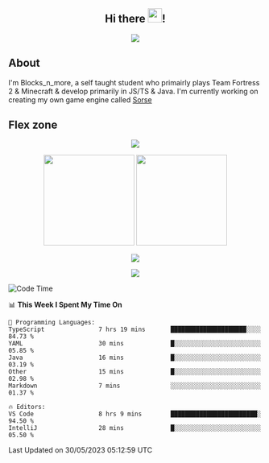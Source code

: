 <h2 align="center">
  Hi there <img src="https://media.giphy.com/media/hvRJCLFzcasrR4ia7z/giphy.gif" width="28">!
</h2>

<p align="center">
  <img src="https://forthebadge.com/images/badges/0-percent-optimized.svg">
</p>

## About
I'm Blocks_n_more, a self taught student who primairly plays Team Fortress 2 & Minecraft & develop primarily in JS/TS & Java. I'm currently working on creating my own game engine called [Sorse](https://github.com/Wave-Studio/sorse2)

## Flex zone
<p align="center">
 <img src="https://github-profile-summary-cards.vercel.app/api/cards/profile-details?username=Blocksnmore&theme=github_dark">
</p>
<p align="center">
 <img height="180em" src="https://github-readme-stats-git-masterrstaa-rickstaa.vercel.app/api?username=Blocksnmore&show_icons=true&theme=dark&hide_border=true">
 <img height="180em" src="https://github-readme-stats-git-masterrstaa-rickstaa.vercel.app/api/top-langs/?username=Blocksnmore&layout=compact&theme=dark&hide_border=true"> 
</p>
<p align="center">
 <img src="https://github-readme-streak-stats.herokuapp.com/?user=Blocksnmore&theme=dark&hide_border=true">
</p>
<p align="center">
 <img src="https://github-readme-activity-graph.cyclic.app/graph?username=Blocksnmore&theme=github&hide_border=true"> 
</p>

<!--START_SECTION:waka-->
![Code Time](http://img.shields.io/badge/Code%20Time-557%20hrs%2025%20mins-blue)

📊 **This Week I Spent My Time On** 

```text
💬 Programming Languages: 
TypeScript               7 hrs 19 mins       █████████████████████░░░░   84.73 % 
YAML                     30 mins             █░░░░░░░░░░░░░░░░░░░░░░░░   05.85 % 
Java                     16 mins             █░░░░░░░░░░░░░░░░░░░░░░░░   03.19 % 
Other                    15 mins             █░░░░░░░░░░░░░░░░░░░░░░░░   02.98 % 
Markdown                 7 mins              ░░░░░░░░░░░░░░░░░░░░░░░░░   01.37 % 

🔥 Editors: 
VS Code                  8 hrs 9 mins        ████████████████████████░   94.50 % 
IntelliJ                 28 mins             █░░░░░░░░░░░░░░░░░░░░░░░░   05.50 % 
```


 Last Updated on 30/05/2023 05:12:59 UTC
<!--END_SECTION:waka-->
